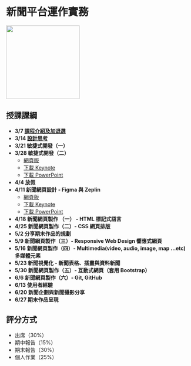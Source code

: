 # 新聞平台運作實務 
<img src="/teach-at-nccu/assets/qr-code-for-teach-at-nccu.png" width="200px" height="200px" />

## 授課課綱
* **3/7 [課程介紹及加退選](https://nickhsine.github.io/teach-at-nccu/2019/03-07)**
* **3/14 [設計思考](https://nickhsine.github.io/teach-at-nccu/2019/03-14)**
* **3/21 敏捷式開發（一）**    
* **3/28 敏捷式開發（二）**
     - [網頁版](https://nickhsine.github.io/teach-at-nccu/2019/agile/index.html)
     - [下載 Keynote](https://nickhsine.github.io/teach-at-nccu/assets/2019-03-21/introduction-to-agile.key)
     - [下載 PowerPoint](https://nickhsine.github.io/teach-at-nccu/assets/2019-03-21/introduction-to-agile.pptx)
* **4/4 放假**
* **4/11 新聞網頁設計 - Figma 與 Zeplin**
     - [網頁版](https://nickhsine.github.io/teach-at-nccu/2019/introduction-of-user-interface/index.html)
     - [下載 Keynote](https://github.com/nickhsine/teach-at-nccu/raw/gh-pages/assets/2019-04-11/introduction-to-user-interface-by-gina.key)
     - [下載 PowerPoint](https://github.com/nickhsine/teach-at-nccu/raw/gh-pages/assets/2019-04-11/introduction-to-user-interface-by-gina.pptx)
* **4/18 新聞網頁製作 （一） - HTML 標記式語言**
* **4/25 新聞網頁製作（二）- CSS 網頁排版**
* **5/2 分享期末作品的規劃**
* **5/9 新聞網頁製作（三）- Responsive Web Design 響應式網頁**
* **5/16 新聞網頁製作（四）- Multimedia(video, audio, image, map …etc) 多媒體元素**
* **5/23 新聞視覺化 -  新聞表格、插畫與資料新聞**
* **5/30 新聞網頁製作（五）- 互動式網頁（套用 Bootstrap）**
* **6/6 新聞網頁製作（六）- Git, GitHub**
* **6/13 使用者經驗**
* **6/20 新聞企劃與新聞攝影分享**
* **6/27 期末作品呈現**

## 評分方式
- 出席（30%）
- 期中報告（15%）
- 期末報告（30%）
- 個人作業（25%）
